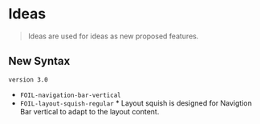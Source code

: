 # Ideas
> Ideas are used for ideas as new proposed features.

## New Syntax 
`version 3.0`

* `FOIL-navigation-bar-vertical`
* `FOIL-layout-squish-regular`
        * Layout squish is designed for Navigtion Bar vertical
          to adapt to the layout content. 